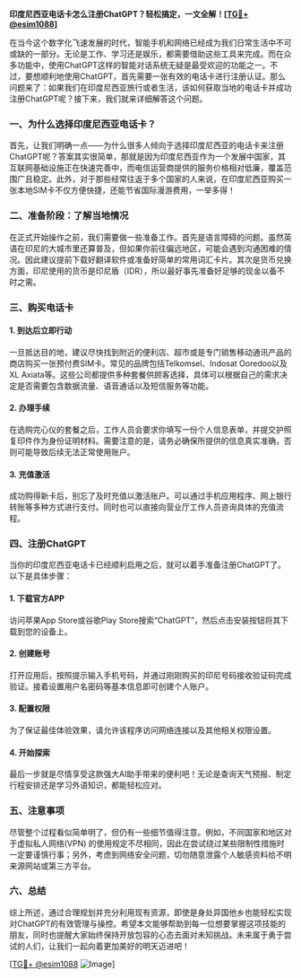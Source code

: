 **印度尼西亚电话卡怎么注册ChatGPT？轻松搞定，一文全解！[[TG💪+ @esim1088](https://t.me/s/esim1088)]**

在当今这个数字化飞速发展的时代，智能手机和网络已经成为我们日常生活中不可或缺的一部分。无论是工作、学习还是娱乐，都需要借助这些工具来完成。而在众多功能中，使用ChatGPT这样的智能对话系统无疑是最受欢迎的功能之一。不过，要想顺利地使用ChatGPT，首先需要一张有效的电话卡进行注册认证。那么问题来了：如果我们在印度尼西亚旅行或者生活，该如何获取当地的电话卡并成功注册ChatGPT呢？接下来，我们就来详细解答这个问题。

### 一、为什么选择印度尼西亚电话卡？

首先，让我们明确一点——为什么很多人倾向于选择印度尼西亚的电话卡来注册ChatGPT呢？答案其实很简单，那就是因为印度尼西亚作为一个发展中国家，其互联网基础设施正在快速完善中，而电信运营商提供的服务价格相对低廉，覆盖范围广且稳定。此外，对于那些经常往返于多个国家的人来说，在印度尼西亚购买一张本地SIM卡不仅方便快捷，还能节省国际漫游费用，一举多得！

### 二、准备阶段：了解当地情况

在正式开始操作之前，我们需要做一些准备工作。首先是语言障碍的问题。虽然英语在印尼的大城市里还算普及，但如果你前往偏远地区，可能会遇到沟通困难的情况。因此建议提前下载好翻译软件或准备好简单的常用词汇卡片。其次是货币兑换方面，印尼使用的货币是印尼盾（IDR），所以最好事先准备好足够的现金以备不时之需。

### 三、购买电话卡

#### 1. 到达后立即行动
一旦抵达目的地，建议尽快找到附近的便利店、超市或是专门销售移动通讯产品的商店购买一张预付费SIM卡。常见的品牌包括Telkomsel、Indosat Ooredoo以及XL Axiata等。这些公司都提供多种套餐供顾客选择，具体可以根据自己的需求决定是否需要包含数据流量、语音通话以及短信服务等功能。

#### 2. 办理手续
在选购完心仪的套餐之后，工作人员会要求你填写一份个人信息表单，并提交护照复印件作为身份证明材料。需要注意的是，请务必确保所提供的信息真实准确，否则可能导致后续无法正常使用账户。

#### 3. 充值激活
成功购得新卡后，别忘了及时充值以激活账户。可以通过手机应用程序、网上银行转账等多种方式进行支付。同时也可以直接向营业厅工作人员咨询具体的充值流程。

### 四、注册ChatGPT

当你的印度尼西亚电话卡已经顺利启用之后，就可以着手准备注册ChatGPT了。以下是具体步骤：

#### 1. 下载官方APP
访问苹果App Store或谷歌Play Store搜索“ChatGPT”，然后点击安装按钮将其下载到您的设备上。

#### 2. 创建账号
打开应用后，按照提示输入手机号码，并通过刚刚购买的印尼号码接收验证码完成验证。接着设置用户名密码等基本信息即可创建个人账户。

#### 3. 配置权限
为了保证最佳体验效果，请允许该程序访问网络连接以及其他相关权限设置。

#### 4. 开始探索
最后一步就是尽情享受这款强大AI助手带来的便利吧！无论是查询天气预报、制定行程安排还是学习外语知识，都能轻松应对。

### 五、注意事项

尽管整个过程看似简单明了，但仍有一些细节值得注意。例如，不同国家和地区对于虚拟私人网络(VPN) 的使用规定不尽相同，因此在尝试绕过某些限制性措施时一定要谨慎行事；另外，考虑到网络安全问题，切勿随意泄露个人敏感资料给不明来源网站或第三方平台。

### 六、总结

综上所述，通过合理规划并充分利用现有资源，即使是身处异国他乡也能轻松实现对ChatGPT的有效管理与操控。希望本文能够帮助到每一位想要掌握这项技能的朋友，同时也提醒大家始终保持开放包容的心态去面对未知挑战。未来属于勇于尝试的人们，让我们一起向着更加美好的明天迈进吧！

[[TG💪+ @esim1088](https://t.me/s/esim1088) ![Image](https://i.postimg.cc/4NQfJmqS/Snipaste-2025-05-13-00-14-12.png)]